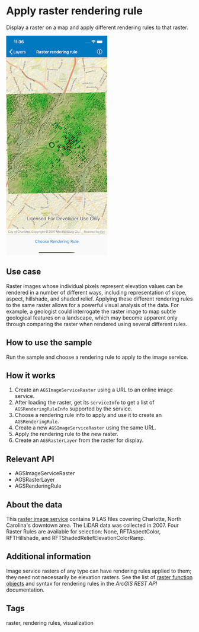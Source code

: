 # Apply raster rendering rule

Display a raster on a map and apply different rendering rules to that raster.

![Image of apply raster rendering rule](apply-raster-rendering-rule.png)

## Use case

Raster images whose individual pixels represent elevation values can be rendered in a number of different ways, including representation of slope, aspect, hillshade, and shaded relief. Applying these different rendering rules to the same raster allows for a powerful visual analysis of the data. For example, a geologist could interrogate the raster image to map subtle geological features on a landscape, which may become apparent only through comparing the raster when rendered using several different rules.

## How to use the sample

Run the sample and choose a rendering rule to apply to the image service.

## How it works

1. Create an `AGSImageServiceRaster` using a URL to an online image service.
2. After loading the raster, get its `serviceInfo` to get a list of `AGSRenderingRuleInfo` supported by the service.
3. Choose a rendering rule info to apply and use it to create an `AGSRenderingRule`.
4. Create a new `AGSImageServiceRaster` using the same URL.
5. Apply the rendering rule to the new raster.
6. Create an `AGSRasterLayer` from the raster for display.

## Relevant API

* AGSImageServiceRaster
* AGSRasterLayer
* AGSRenderingRule

## About the data

This [raster image service](https://sampleserver6.arcgisonline.com/arcgis/rest/services/CharlotteLAS/ImageServer) contains 9 LAS files covering Charlotte, North Carolina's downtown area. The LiDAR data was collected in 2007. Four Raster Rules are available for selection: None, RFTAspectColor, RFTHillshade, and RFTShadedReliefElevationColorRamp.

## Additional information

Image service rasters of any type can have rendering rules applied to them; they need not necessarily be elevation rasters. See the list of [raster function objects](https://developers.arcgis.com/documentation/common-data-types/raster-function-objects.htm) and syntax for rendering rules in the *ArcGIS REST API* documentation.

## Tags

raster, rendering rules, visualization
